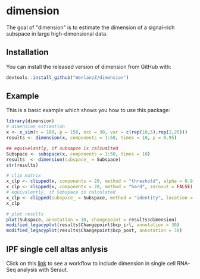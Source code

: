 # dimension

<!-- badges: start -->
<!-- badges: end -->

The goal of "dimension" is to estimate the dimension of a signal-rich subspace in large high-dimensional data.

## Installation

You can install the released version of dimension from GitHub with:

``` r
devtools::install_github("WenlanzZ/dimension")
```

## Example

This is a basic example which shows you how to use this package:

``` r
library(dimension)
# dimension estimation
x <- x_sim(n = 100, p = 150, ncc = 30, var = c(rep(10,5),rep(2,25)))
results <- dimension(x, components = 1:50, times = 10, p = 0.95)

## equivelantly, if subsapce is calcualted
Subspace <- subspace(x, components = 1:50, times = 10)
results  <- dimension(subspace_ = Subspace)
str(results)

# clip matrix
x_clp <- clipped(x, components = 20, method = "threshold", alpha = 0.9, zeroout = TRUE)
x_clp <- clipped(x, components = 20, method = "hard", zeroout = FALSE)
# equivalently, if Subspace is calculated
x_clp <- clipped(subspace_ = Subspace, method = "identity", location = c(1:5))
x_clp

# plot results
plot(Subspace, annotation = 30, changepoint = results$dimension)
modified_legacyplot(results$Changepoint$bcp_irl, annotation = 30)
modified_legacyplot(results$Changepoint$bcp_post, annotation = 30)
```

## IPF single cell altas anlysis
Click on this [link](dimension.html) to see a workflow to include dimension in single cell RNA-Seq analysis with Seraut.